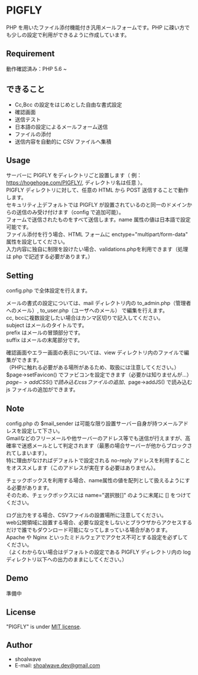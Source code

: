 # PIGFLY
PHP を用いたファイル添付機能付き汎用メールフォームです。PHP に疎い方でも少しの設定で利用ができるように作成しています。

## Requirement
動作確認済み：PHP 5.6 ~

## できること
* Cc,Bcc の設定をはじめとした自由な書式設定
* 確認画面
* 送信テスト
* 日本語の設定によるメールフォーム送信
* ファイルの添付
* 送信内容を自動的に CSV ファイルへ集積

## Usage
サーバーに PIGFLY をディレクトリごと設置します（ 例：https://hogehoge.com/PIGFLY/, ディレクトリ名は任意 ）。  
PIGFLY ディレクトリに対して、任意の HTML から POST 送信することで動作します。  
セキュリティ上デフォルトでは PIGFLY が設置されているのと同一のドメインからの送信のみ受け付けます（config で追加可能）。  
フォームで送信されたものをすべて送信します。name 属性の値は日本語で設定可能です。  
ファイル添付を行う場合、HTML フォームに enctype="multipart/form-data" 属性を設定してください。  
入力内容に独自に制限を設けたい場合、validations.phpを利用できます（処理は php で記述する必要があります。）

## Setting
config.php で全体設定を行えます。  

メールの書式の設定については、mail ディレクトリ内の to_admin.php（管理者へのメール）, to_user.php（ユーザへのメール） で編集を行えます。  
cc, bccに複数設定したい場合はカンマ区切りで記入してください。  
subject はメールのタイトルです。  
prefix はメールの冒頭部分です。  
suffix はメールの末尾部分です。

確認画面やエラー画面の表示については、view ディレクトリ内のファイルで編集ができます。  
（PHPに触れる必要がある場所があるため、取扱には注意してください。）  
$page->setFavicon() でファビコンを設定できます（必要かは知りませんが...）  
$page->addCSS() で読み込む css ファイルの追加、$page->addJS() で読み込む js ファイルの追加ができます。

## Note
config.php の $mail_sender は可能な限り設置サーバー自身が持つメールアドレスを設定して下さい。  
Gmailなどのフリーメールや他サーバーのアドレス等でも送信が行えますが、高確率で迷惑メールとして判定されます（最悪の場合サーバーが他からブロックされてしまいます）。  
特に理由がなければデフォルトで設定される no-reply アドレスを利用することをオススメします（このアドレスが実在する必要はありません）。

チェックボックスを利用する場合、name属性の値を配列として扱えるようにする必要があります。  
そのため、チェックボックスには name="選択肢[]" のように末尾に [] をつけてください。

ログ出力をする場合、CSVファイルの設置場所に注意してください。  
web公開領域に設置する場合、必要な設定をしないとブラウザからアクセスするだけで誰でもダウンロード可能になってしまっている場合があります。  
Apache や Nginx といったミドルウェアでアクセス不可とする設定を必ずしてください。  
（よくわからない場合はデフォルトの設定である PIGFLY ディレクトリ内の log ディレクトリ以下への出力のままにしてください。）

## Demo
準備中

## License
"PIGFLY" is under [MIT license](https://opensource.org/licenses/MIT).

## Author
* shoalwave
* E-mail: shoalwave.dev@gmail.com
